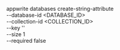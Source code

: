 appwrite databases create-string-attribute \
    --database-id <DATABASE_ID> \
    --collection-id <COLLECTION_ID> \
    --key '' \
    --size 1 \
    --required false
